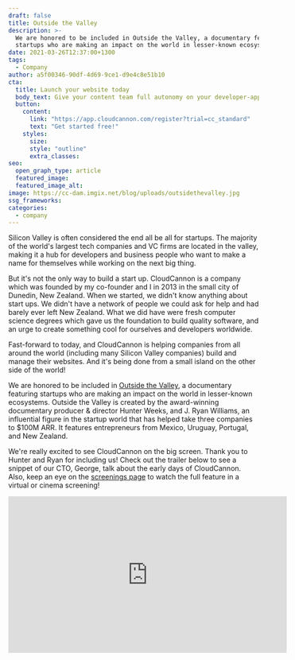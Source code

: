 ```yaml
---
draft: false
title: Outside the Valley
description: >-
  We are honored to be included in Outside the Valley, a documentary featuring
  startups who are making an impact on the world in lesser-known ecosystems.
date: 2021-03-26T12:37:00+1300
tags:
  - Company
author: a5f00346-90df-4d69-9ce1-d9e4c8e51b10
cta:
  title: Launch your website today
  body_text: Give your content team full autonomy on your developer-approved tech stack with CloudCannon.
  button:
    content: 
      link: "https://app.cloudcannon.com/register?trial=cc_standard"
      text: "Get started free!"
    styles:
      size:
      style: "outline"
      extra_classes:
seo:
  open_graph_type: article
  featured_image:
  featured_image_alt:
image: https://cc-dam.imgix.net/blog/uploads/outsidethevalley.jpg
ssg_frameworks:
categories:
  - company
---
```

Silicon Valley is often considered the end all be all for startups. The majority of the world's largest tech companies and VC firms are located in the valley, making it a hub for developers and business people who want to make a name for themselves while working on the next big thing.

But it's not the only way to build a start up. CloudCannon is a company which was founded by my co-founder and I in 2013 in the small city of Dunedin, New Zealand. When we started, we didn't know anything about start ups. We didn't have a network of people we could ask for help and had barely ever left New Zealand. What we did have were fresh computer science degrees which gave us the foundation to build quality software, and an urge to create something cool for ourselves and developers worldwide.

Fast-forward to today, and CloudCannon is helping companies from all around the world (including many Silicon Valley companies) build and manage their websites. And it's being done from a small island on the other side of the world\!

We are honored to be included in [Outside the Valley](https://outsidethevalley.tv/), a documentary featuring startups who are making an impact on the world in lesser-known ecosystems. Outside the Valley is created by the award-winning documentary producer & director Hunter Weeks, and J. Ryan Williams, an influential figure in the startup world that has helped take three companies to $100M ARR. It features entrepreneurs from Mexico, Uruguay, Portugal, and New Zealand.

We're really excited to see CloudCannon on the big screen. Thank you to Hunter and Ryan for including us\! Check out the trailer below to see a snippet of our CTO, George, talk about the early days of CloudCannon. Also, keep an eye on the [screenings page](https://outsidethevalley.tv/event/) to watch the full feature in a virtual or cinema screening\!

<div class="cms-embed" data-cms-embed="PGlmcmFtZSB3aWR0aD0iNTYwIiBoZWlnaHQ9IjMxNSIgc3JjPSJodHRwczovL3d3dy55b3V0dWJlLmNvbS9lbWJlZC93S3lwb09Pd3hmayIgdGl0bGU9IllvdVR1YmUgdmlkZW8gcGxheWVyIiBmcmFtZWJvcmRlcj0iMCIgYWxsb3c9ImFjY2VsZXJvbWV0ZXI7IGF1dG9wbGF5OyBjbGlwYm9hcmQtd3JpdGU7IGVuY3J5cHRlZC1tZWRpYTsgZ3lyb3Njb3BlOyBwaWN0dXJlLWluLXBpY3R1cmUiIGFsbG93ZnVsbHNjcmVlbj48L2lmcmFtZT4="><iframe width="560" height="315" src="https://www.youtube.com/embed/wKypoOOwxfk" title="YouTube video player" frameborder="0" allow="accelerometer; autoplay; clipboard-write; encrypted-media; gyroscope; picture-in-picture" allowfullscreen=""></iframe></div>

 
